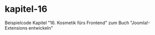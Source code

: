 kapitel-16
==========

Beispielcode Kapitel "16. Kosmetik fürs Frontend" zum Buch "Joomla!-Extensions entwickeln"